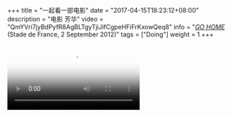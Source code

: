+++
title = "一起看一部电影"
date = "2017-04-15T18:23:12+08:00"
description = "电影 芳华"
video = "QmYVri7jyBdPyfR8AgBLTgyTjiJifCgpeHFiFrKxowQeq8"
info = "[*GO HOME*](weiam.ml) (Stade de France, 2 September 2012)"
tags = ["Doing"]
weight = 1
+++


<video src="QmYVri7jyBdPyfR8AgBLTgyTjiJifCgpeHFiFrKxowQeq8" poster="../images/fanghua.jpg" controls></video>